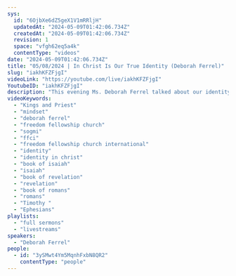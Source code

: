 ```yaml
---
sys:
  id: "6OjbXe6dZ5geX1V1mRRljH"
  updatedAt: "2024-05-09T01:42:06.734Z"
  createdAt: "2024-05-09T01:42:06.734Z"
  revision: 1
  space: "vfgh62eq5a4k"
  contentType: "videos"
date: "2024-05-09T01:42:06.734Z"
title: "05/08/2024 | In Christ Is Our True Identity (Deborah Ferrel)"
slug: "iakhKFZFjgI"
videoLink: "https://youtube.com/live/iakhKFZFjgI"
YoutubeID: "iakhKFZFjgI"
description: "This evening Ms. Deborah Ferrel talked about our identity in Christ. We live in a dark world, but we must remember that *we* are the light, so we should not get distracted by the bad news but focus on being the solution. In Christ we will find our true identity and calling, so it is Christ and His word that we should focus on. In Christ we are called to be kings and priests so we should make sure our mindset aligns with that. We cannot have the same mindset as the world, for it is in Christ alone that we can reach our destiny. This sermon was released at Freedom Fellowship Church International on May 8, 2024 by Deborah Ferrel. \n"
videoKeywords:
  - "Kings and Priest"
  - "mindset"
  - "deborah ferrel"
  - "freedom fellowship church"
  - "sogmi"
  - "ffci"
  - "freedom fellowship church international"
  - "identity"
  - "identity in christ"
  - "book of isaiah"
  - "isaiah"
  - "book of revelation"
  - "revelation"
  - "book of romans"
  - "romans"
  - "Timothy "
  - "Ephesians"
playlists:
  - "full sermons"
  - "livestreams"
speakers:
  - "Deborah Ferrel"
people:
  - id: "3ySMwt4Ym5MqnhFxbN8QR2"
    contentType: "people"
---
```

